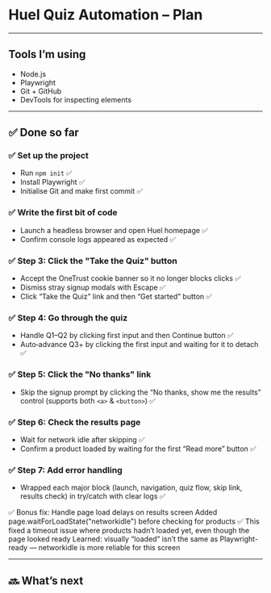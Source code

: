 # Huel Quiz Automation – Plan

---

## Tools I’m using

- Node.js
- Playwright
- Git + GitHub
- DevTools for inspecting elements

---

## ✅ Done so far

### ✅ Set up the project

- Run `npm init` ✅
- Install Playwright ✅
- Initialise Git and make first commit ✅

### ✅ Write the first bit of code

- Launch a headless browser and open Huel homepage ✅
- Confirm console logs appeared as expected ✅

### ✅ Step 3: Click the "Take the Quiz" button

- Accept the OneTrust cookie banner so it no longer blocks clicks ✅
- Dismiss stray signup modals with Escape ✅
- Click “Take the Quiz” link and then “Get started” button ✅

### ✅ Step 4: Go through the quiz

- Handle Q1–Q2 by clicking first input and then Continue button ✅
- Auto‑advance Q3+ by clicking the first input and waiting for it to detach ✅

### ✅ Step 5: Click the "No thanks" link

- Skip the signup prompt by clicking the “No thanks, show me the results” control (supports both `<a>` & `<button>`) ✅

### ✅ Step 6: Check the results page

- Wait for network idle after skipping ✅
- Confirm a product loaded by waiting for the first “Read more” button ✅

### ✅ Step 7: Add error handling

- Wrapped each major block (launch, navigation, quiz flow, skip link, results check) in try/catch with clear logs ✅

✅ Bonus fix: Handle page load delays on results screen
Added page.waitForLoadState("networkidle") before checking for products ✅
This fixed a timeout issue where products hadn’t loaded yet, even though the page looked ready
Learned: visually “loaded” isn’t the same as Playwright-ready — networkidle is more reliable for this screen

---

## 🔜 What’s next
